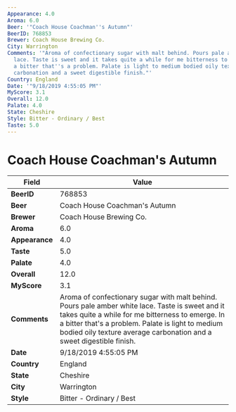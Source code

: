 ```yaml
---
Appearance: 4.0
Aroma: 6.0
Beer: '"Coach House Coachman''s Autumn"'
BeerID: 768853
Brewer: Coach House Brewing Co.
City: Warrington
Comments: '"Aroma of confectionary sugar with malt behind. Pours pale amber white
  lace. Taste is sweet and it takes quite a while for me bitterness to emerge. In
  a bitter that''s a problem. Palate is light to medium bodied oily texture average
  carbonation and a sweet digestible finish."'
Country: England
Date: '"9/18/2019 4:55:05 PM"'
MyScore: 3.1
Overall: 12.0
Palate: 4.0
State: Cheshire
Style: Bitter - Ordinary / Best
Taste: 5.0
---
```


# Coach House Coachman's Autumn

| Field         | Value |
|---------------|-------|
| **BeerID** | 768853 |
| **Beer** | Coach House Coachman's Autumn |
| **Brewer** | Coach House Brewing Co. |
| **Aroma** | 6.0 |
| **Appearance** | 4.0 |
| **Taste** | 5.0 |
| **Palate** | 4.0 |
| **Overall** | 12.0 |
| **MyScore** | 3.1 |
| **Comments** | Aroma of confectionary sugar with malt behind. Pours pale amber white lace. Taste is sweet and it takes quite a while for me bitterness to emerge. In a bitter that's a problem. Palate is light to medium bodied oily texture average carbonation and a sweet digestible finish. |
| **Date** | 9/18/2019 4:55:05 PM |
| **Country** | England |
| **State** | Cheshire |
| **City** | Warrington |
| **Style** | Bitter - Ordinary / Best |
